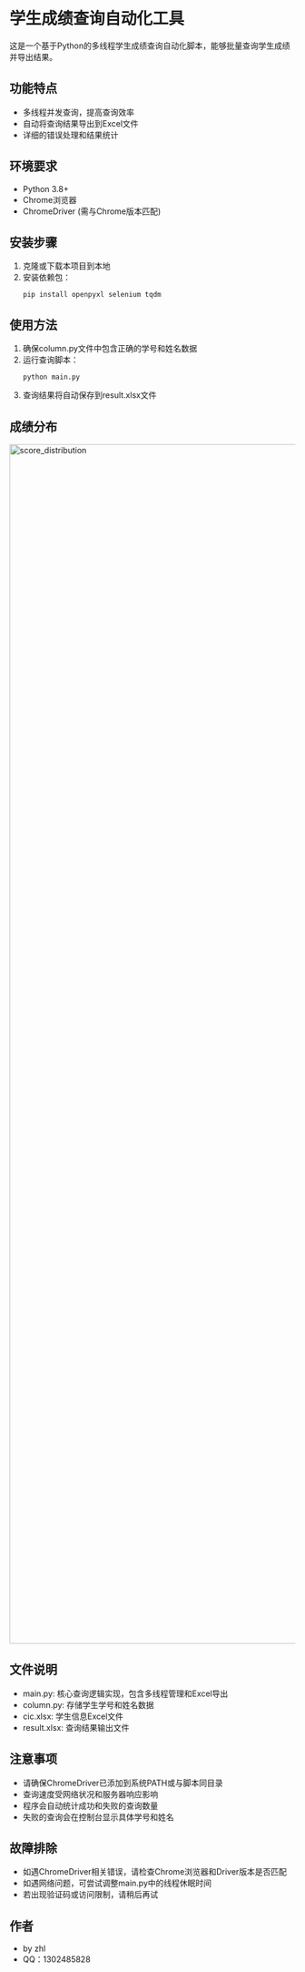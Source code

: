 # 学生成绩查询自动化工具

这是一个基于Python的多线程学生成绩查询自动化脚本，能够批量查询学生成绩并导出结果。

## 功能特点

- 多线程并发查询，提高查询效率
- 自动将查询结果导出到Excel文件
- 详细的错误处理和结果统计

## 环境要求

- Python 3.8+
- Chrome浏览器
- ChromeDriver (需与Chrome版本匹配)

## 安装步骤

1. 克隆或下载本项目到本地
2. 安装依赖包：
   ```
   pip install openpyxl selenium tqdm 
   ```

## 使用方法

1. 确保column.py文件中包含正确的学号和姓名数据
2. 运行查询脚本：
   ```
   python main.py
   ```
3. 查询结果将自动保存到result.xlsx文件

## 成绩分布

<img width="3569" height="2108" alt="score_distribution" src="https://github.com/user-attachments/assets/cde1ebc1-ff7e-4a45-bb45-b98c7dd4ea74" />


## 文件说明

- main.py: 核心查询逻辑实现，包含多线程管理和Excel导出
- column.py: 存储学生学号和姓名数据
- cic.xlsx: 学生信息Excel文件
- result.xlsx: 查询结果输出文件

## 注意事项

- 请确保ChromeDriver已添加到系统PATH或与脚本同目录
- 查询速度受网络状况和服务器响应影响
- 程序会自动统计成功和失败的查询数量
- 失败的查询会在控制台显示具体学号和姓名

## 故障排除

- 如遇ChromeDriver相关错误，请检查Chrome浏览器和Driver版本是否匹配
- 如遇网络问题，可尝试调整main.py中的线程休眠时间
- 若出现验证码或访问限制，请稍后再试

## 作者

- by zhl
- QQ：1302485828
